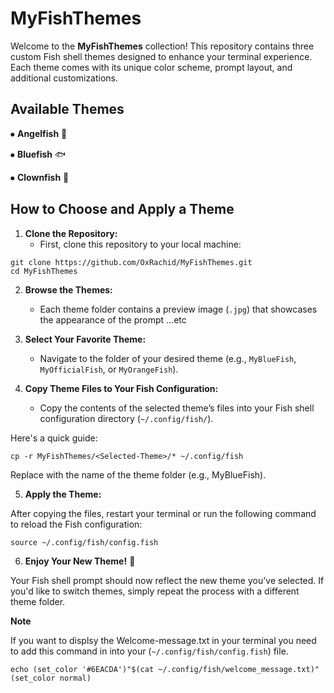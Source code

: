 # MyFishThemes

Welcome to the **MyFishThemes** collection! This repository contains three custom Fish shell themes designed to enhance your terminal experience. Each theme comes with its unique color scheme, prompt layout, and additional customizations.

## Available Themes

   ⦁ **Angelfish** 🦈

   ⦁ **Bluefish** 🐟

   ⦁ **Clownfish** 🐡

## How to Choose and Apply a Theme

1. **Clone the Repository:**
   - First, clone this repository to your local machine:

 ```
 git clone https://github.com/OxRachid/MyFishThemes.git
 cd MyFishThemes
 ```
2. **Browse the Themes:**
   - Each theme folder contains a preview image (`.jpg`) that showcases the appearance of the prompt ...etc

3. **Select Your Favorite Theme:**
   - Navigate to the folder of your desired theme (e.g., `MyBlueFish`, `MyOfficialFish`, or `MyOrangeFish`).

4. **Copy Theme Files to Your Fish Configuration:**
   - Copy the contents of the selected theme’s files into your Fish shell configuration directory (`~/.config/fish/`).

  Here's a quick guide:

 ```
 cp -r MyFishThemes/<Selected-Theme>/* ~/.config/fish
 ```
  Replace <Selected-Theme> with the name of the theme folder (e.g., MyBlueFish).

5. **Apply the Theme:**

After copying the files, restart your terminal or run the following command to reload the Fish configuration:
 ```
 source ~/.config/fish/config.fish
 ```

6. **Enjoy Your New Theme!** 🎉

Your Fish shell prompt should now reflect the new theme you've selected. If you'd like to switch themes, simply repeat the process with a different theme folder.


**Note**

If you want to displsy the Welcome-message.txt in your terminal you need to add this command in into your (`~/.config/fish/config.fish`) file.
 ```
 echo (set_color '#6EACDA')"$(cat ~/.config/fish/welcome_message.txt)"(set_color normal) 
 ```

